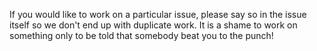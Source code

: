 If you would like to work on a particular issue, please say so in the issue itself so we don't end up with duplicate work. It is a shame to work on something only to be told that somebody beat you to the punch!
